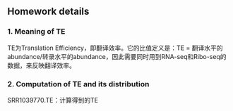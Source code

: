 ## Homework details

### 1. Meaning of TE

TE为Translation Efficiency，即翻译效率。它的比值定义是：TE = 翻译水平的abundance/转录水平的abundance，因此需要同时用到RNA-seq和Ribo-seq的数据，来反映翻译效率。



### 2. Computation of TE and its distribution

SRR1039770.TE：计算得到的TE



